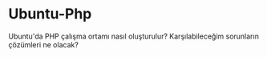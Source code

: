 # Ubuntu-Php
Ubuntu'da PHP çalışma ortamı nasıl oluşturulur?
Karşılabileceğim sorunların çözümleri ne olacak?
